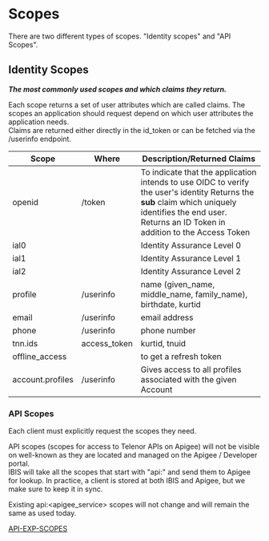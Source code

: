 # Scopes

There are two different types of scopes. "Identity scopes" and "API Scopes".

## Identity Scopes

_**The most commonly used scopes and which claims they return.**_

Each scope returns a set of user attributes which are called claims. The scopes an application should request depend on which user attributes the application needs.  
Claims are returned either directly in the id\_token or can be fetched via the /userinfo endpoint.  

| Scope             | Where         | Description/Returned Claims   |
| ----------------- | ------------- | ----------------------------- |
| openid            |  /token       | To indicate that the application intends to use OIDC to verify the user's identity Returns the **sub** claim which uniquely identifies the end user. Returns an ID Token in addition to the Access Token |   
| ial0              |               | Identity Assurance Level 0    |
| ial1              |               | Identity Assurance Level 1    |
| ial2              |               | Identity Assurance Level 2    |
| profile           | /userinfo     | name (given\_name, middle\_name, family\_name), birthdate, kurtid |
| email             | /userinfo     | email address                 |
| phone             | /userinfo     | phone number                  |
| tnn.ids           | access\_token | kurtid, tnuid                 |
| offline\_access   |               | to get a refresh token        |
| account.profiles  | /userinfo     | Gives access to all profiles associated with the given Account |

### API Scopes

Each client must explicitly request the scopes they need.

API scopes (scopes for access to Telenor APIs on Apigee) will not be visible on well-known as they are located and managed on the Apigee / Developer portal.  
IBIS will take all the scopes that start with "api:" and send them to Apigee for lookup. 
In practice, a client is stored at both IBIS and Apigee, but we make sure to keep it in sync.

Existing api:<apigee\_service> scopes will not change and will remain the same as used today.

[API-EXP-SCOPES](https://prima.corp.telenor.no/confluence/display/APICOUNCIL/API-EXP-SCOPES)